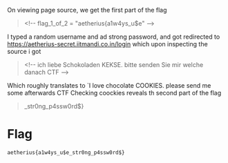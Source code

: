 On viewing page source, we get the first part of the flag
> \<!-- flag_1_of_2 = "aetherius{a1w4ys_u$e" -->

I typed a random username and ad strong password, and got redirected to https://aetherius-secret.iitmandi.co.in/login which upon inspecting the source i got
> \<!-- ich liebe Schokoladen KEKSE. bitte senden Sie mir welche danach CTF -->

Which roughly translates to	`I love chocolate COOKIES. please send me some afterwards CTF
Checking coockies reveals th second part of the flag
> _str0ng_p4ssw0rd$}
# Flag
`aetherius{a1w4ys_u$e_str0ng_p4ssw0rd$}`